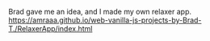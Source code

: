 Brad gave me  an idea, and I made my own relaxer app.
https://amraaa.github.io/web-vanilla-js-projects-by-Brad-T./RelaxerApp/index.html

